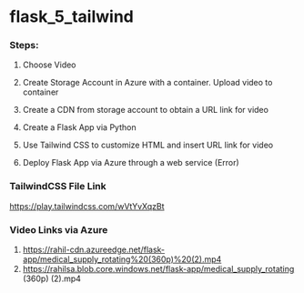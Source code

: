 # flask_5_tailwind

### Steps:
1. Choose Video

2. Create Storage Account in Azure with a container. Upload video to container

3. Create a CDN from storage account to obtain a URL link for video

4. Create a Flask App via Python

5. Use Tailwind CSS to customize HTML and insert URL link for video

6. Deploy Flask App via Azure through a web service (Error)


### TailwindCSS File Link
https://play.tailwindcss.com/wVtYvXqzBt

###  Video Links via Azure
1. https://rahil-cdn.azureedge.net/flask-app/medical_supply_rotating%20(360p)%20(2).mp4
2. https://rahilsa.blob.core.windows.net/flask-app/medical_supply_rotating (360p) (2).mp4
